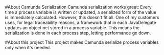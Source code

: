 #About Camunda Serialization
Camunda serialization works great: Every time a process variable is written or updated, a serialized form of the value is immediately calculated. However, this doesn't fit all. One of my customers uses, for legal traceability reasons, a framework that in each JavaDelegate updates an object net stored in a process variable. This means the serialization is done in each process step, letting performance go down.
 
#About this project
This project makes Camunda serialize process variables only when it's needed.